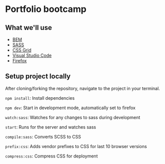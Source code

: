 # Portfolio bootcamp

## What we'll use
- [BEM](http://getbem.com/)
- [SASS](https://sass-lang.com/)
- [CSS Grid](https://css-tricks.com/snippets/css/complete-guide-grid/)
- [Visual Studio Code](https://code.visualstudio.com/)
- [Firefox](https://www.mozilla.org/en-US/firefox/new/)

## Setup project locally

After cloning/forking the repository, navigate to the project in your terminal.

`npm install`: Install dependencies

`npm dev`: Start in development mode, automatically set to firefox

`watch:sass`: Watches for any changes to sass during development

`start`: Runs for the server and watches sass

`compile:sass`: Converts SCSS to CSS

`prefix:css`: Adds vendor prefixes to CSS for last 10 browser versions

`compress:css`: Compress CSS for deployment
